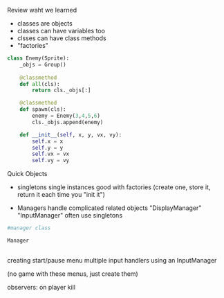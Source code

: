 Review waht we learned
 * classes are objects
 * classes can have variables too
 * clsses can have class methods
 * "factories"

```python
class Enemy(Sprite):
    _objs = Group()
   
    @classmethod
    def all(cls):
        return cls._objs[:]

    @classmethod
    def spawn(cls):
        enemy = Enemy(3,4,5,6)
        cls._objs.append(enemy)

    def __init__(self, x, y, vx, vy):
        self.x = x
        self.y = y
        self.vx = vx
        self.vy = vy

```

Quick Objects
 * singletons
    single instances
    good with factories (create one, store it, return it each time you "init it")

 * Managers
    handle complicated related objects
        "DisplayManager"
        "InputManager"
    often use singletons

```python
#manager class

Manager
    
```

creating start/pause menu
    multiple input handlers
    using an InputManager

(no game with these menus, just create them)


observers:
    on player kill


